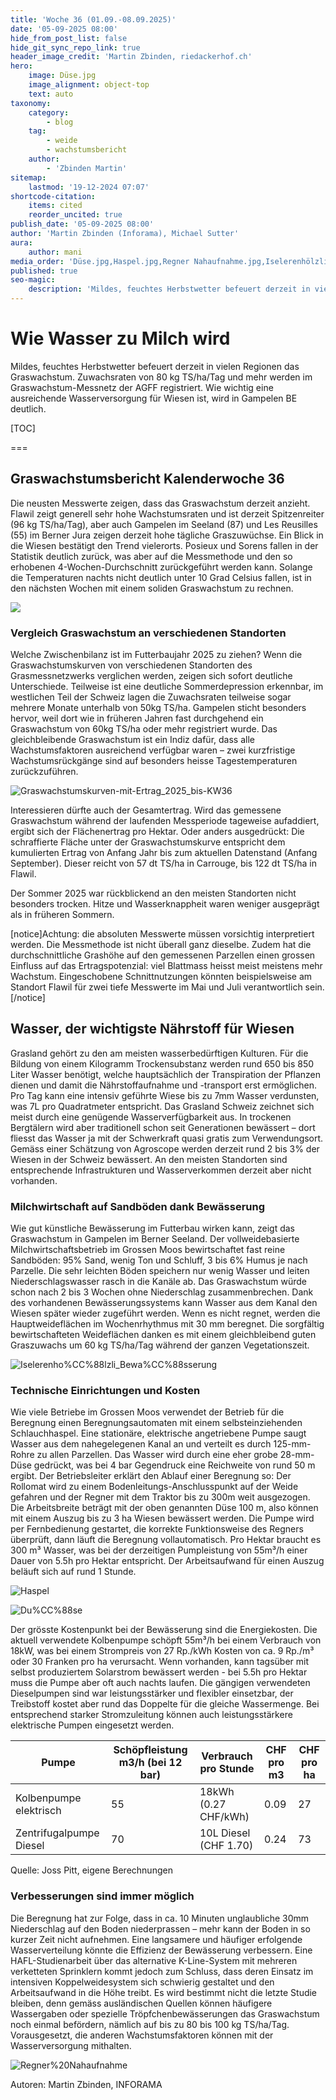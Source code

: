 ```yaml
---
title: 'Woche 36 (01.09.-08.09.2025)'
date: '05-09-2025 08:00'
hide_from_post_list: false
hide_git_sync_repo_link: true
header_image_credit: 'Martin Zbinden, riedackerhof.ch'
hero:
    image: Düse.jpg
    image_alignment: object-top
    text: auto
taxonomy:
    category:
        - blog
    tag:
        - weide
        - wachstumsbericht
    author:
        - 'Zbinden Martin'
sitemap:
    lastmod: '19-12-2024 07:07'
shortcode-citation:
    items: cited
    reorder_uncited: true
publish_date: '05-09-2025 08:00'
author: 'Martin Zbinden (Inforama), Michael Sutter'
aura:
    author: mani
media_order: 'Düse.jpg,Haspel.jpg,Regner Nahaufnahme.jpg,Iselerenhölzli_Bewässerung.jpeg,Graswachstumskurven-mit-Ertrag_2025_bis-KW36.svg'
published: true
seo-magic:
    description: 'Mildes, feuchtes Herbstwetter befeuert derzeit in vielen Regionen das Graswachstum. Wie wichtig eine ausreichende Wasserversorgung für Wiesen ist, wird in Gampelen BE deutlich.'
---
```


# Wie Wasser zu Milch wird

Mildes, feuchtes Herbstwetter befeuert derzeit in vielen Regionen das Graswachstum. Zuwachsraten von 80 kg TS/ha/Tag und mehr werden im Graswachstum-Messnetz der AGFF registriert. Wie wichtig eine ausreichende Wasserversorgung für Wiesen ist, wird in Gampelen BE deutlich.


[TOC]

===

## Graswachstumsbericht Kalenderwoche 36
Die neusten Messwerte zeigen, dass das Graswachstum derzeit anzieht. Flawil zeigt generell sehr hohe Wachstumsraten und ist derzeit Spitzenreiter (96 kg TS/ha/Tag), aber auch Gampelen im Seeland (87) und Les Reusilles (55) im Berner Jura zeigen derzeit hohe tägliche Graszuwüchse. Ein Blick in die Wiesen bestätigt den Trend vielerorts. Posieux und Sorens fallen in der Statistik deutlich zurück, was aber auf die Messmethode und den so erhobenen 4-Wochen-Durchschnitt zurückgeführt werden kann. Solange die Temperaturen nachts nicht deutlich unter 10 Grad Celsius fallen, ist in den nächsten Wochen mit einem soliden Graswachstum zu rechnen.


[![](/uploads/archive/Graswachstumkarte_2025KW36.svg)](/growth)

### Vergleich Graswachstum an verschiedenen Standorten
Welche Zwischenbilanz ist im Futterbaujahr 2025 zu ziehen? Wenn die Graswachstumskurven von verschiedenen Standorten des Grasmessnetzwerks verglichen werden, zeigen sich sofort deutliche Unterschiede. Teilweise ist eine deutliche Sommerdepression erkennbar, im westlichen Teil der Schweiz lagen die Zuwachsraten teilweise sogar mehrere Monate unterhalb von 50kg TS/ha. Gampelen sticht besonders hervor, weil dort wie in früheren Jahren fast durchgehend ein Graswachstum von 60kg TS/ha oder mehr registriert wurde. Das gleichbleibende Graswachstum ist ein Indiz dafür, dass alle Wachstumsfaktoren ausreichend verfügbar waren – zwei kurzfristige Wachstumsrückgänge sind auf besonders heisse Tagestemperaturen zurückzuführen.

![Graswachstumskurven-mit-Ertrag_2025_bis-KW36](Graswachstumskurven-mit-Ertrag_2025_bis-KW36.svg "Graswachstum an Standorten mit vollständigen Datensätzen bis 2. September 2025. Gezeigt werden die Einzelmessungen (Punkte), eine Trendlinie und der kumulierte Flächenertrag (schraffierte Fläche). ")

Interessieren dürfte auch der Gesamtertrag. Wird das gemessene Graswachstum während der laufenden Messperiode tageweise aufaddiert, ergibt sich der Flächenertrag pro Hektar. Oder anders ausgedrückt: Die schraffierte Fläche unter der Graswachstumskurve entspricht dem kumulierten Ertrag von Anfang Jahr bis zum aktuellen Datenstand (Anfang September). Dieser reicht von 57 dt TS/ha in Carrouge, bis 122 dt TS/ha in Flawil.

Der Sommer 2025 war rückblickend an den meisten Standorten nicht besonders trocken. Hitze und Wasserknappheit waren weniger ausgeprägt als in früheren Sommern. 

[notice]Achtung:  die absoluten Messwerte müssen vorsichtig interpretiert werden. Die Messmethode ist nicht überall ganz dieselbe. Zudem hat die durchschnittliche Grashöhe auf den gemessenen Parzellen einen grossen Einfluss auf das Ertragspotenzial: viel Blattmass heisst meist meistens mehr Wachstum. Eingeschobene Schnittnutzungen könnten beispielsweise am Standort Flawil für zwei tiefe Messwerte im Mai und Juli verantwortlich sein. [/notice]


## Wasser, der wichtigste Nährstoff für Wiesen
Grasland gehört zu den am meisten wasserbedürftigen Kulturen. Für die Bildung von einem Kilogramm Trockensubstanz werden rund 650 bis 850 Liter Wasser benötigt, welche hauptsächlich der Transpiration der Pflanzen dienen und damit die Nährstoffaufnahme und -transport erst ermöglichen.  Pro Tag kann eine intensiv geführte Wiese bis zu 7mm Wasser verdunsten, was 7L pro Quadratmeter entspricht.
Das Grasland Schweiz zeichnet sich meist durch eine genügende Wasserverfügbarkeit aus. In trockenen Bergtälern wird aber traditionell schon seit Generationen bewässert – dort fliesst das Wasser ja mit der Schwerkraft quasi gratis zum Verwendungsort. Gemäss einer Schätzung von Agroscope werden derzeit rund 2 bis 3% der Wiesen in der Schweiz bewässert. An den meisten Standorten sind entsprechende Infrastrukturen und Wasserverkommen derzeit aber nicht vorhanden. 


### Milchwirtschaft auf Sandböden dank Bewässerung
Wie gut künstliche Bewässerung im Futterbau wirken kann, zeigt das Graswachstum in Gampelen im Berner Seeland. Der vollweidebasierte Milchwirtschaftsbetrieb im Grossen Moos bewirtschaftet fast reine Sandböden: 95% Sand, wenig Ton und Schluff, 3 bis 6% Humus je nach Parzelle. Die sehr leichten Böden speichern nur wenig Wasser und leiten Niederschlagswasser rasch in die Kanäle ab. Das Graswachstum würde schon nach 2 bis 3 Wochen ohne Niederschlag zusammenbrechen. Dank des vorhandenen Bewässerungssystems kann Wasser aus dem Kanal den Wiesen später wieder zugeführt werden. Wenn es nicht regnet, werden die Hauptweideflächen im Wochenrhythmus mit 30 mm beregnet. Die sorgfältig bewirtschafteten Weideflächen danken es mit einem gleichbleibend guten Graszuwachs um 60 kg TS/ha/Tag während der ganzen Vegetationszeit.

![Iselerenho%CC%88lzli_Bewa%CC%88sserung](Iselerenho%CC%88lzli_Bewa%CC%88sserung.jpeg "Iselerenho%CC%88lzli_Bewa%CC%88sserung")

### Technische Einrichtungen und Kosten
Wie viele Betriebe im Grossen Moos verwendet der Betrieb für die Beregnung einen Beregnungsautomaten mit einem selbsteinziehenden Schlauchhaspel. Eine stationäre, elektrische angetriebene Pumpe saugt Wasser aus dem nahegelegenen Kanal an und verteilt es durch 125-mm-Rohre zu allen Parzellen. Das Wasser wird durch eine eher grobe 28-mm-Düse gedrückt, was bei 4 bar Gegendruck eine Reichweite von rund 50 m ergibt. 
Der Betriebsleiter erklärt den Ablauf einer Beregnung so: Der Rollomat wird zu einem Bodenleitungs-Anschlusspunkt auf der Weide gefahren und der Regner mit dem Traktor bis zu 300m weit ausgezogen. Die Arbeitsbreite beträgt mit der oben genannten Düse 100 m, also können mit einem Auszug bis zu 3 ha Wiesen bewässert werden. Die Pumpe wird per Fernbedienung gestartet, die korrekte Funktionsweise des Regners überprüft, dann läuft die Beregnung vollautomatisch. Pro Hektar braucht es 300 m³ Wasser, was bei der derzeitigen Pumpleistung von 55m³/h einer Dauer von 5.5h pro Hektar entspricht. Der Arbeitsaufwand für einen Auszug beläuft sich auf rund 1 Stunde.

![Haspel](Haspel.jpg?lightbox "Automatischer Schlauchhaspel, der angetrieben durch den Wasserfluss den Schlauch langsam aufrollt und den Regnerwagen über die Wiese zieht.")

![Du%CC%88se](Du%CC%88se.jpg?lightbox "Je nach Düse und Druck kann das Wasser auf einer Breite von 100 m und mehr verteilt werden.  ")

Der grösste Kostenpunkt bei der Bewässerung sind die Energiekosten. Die aktuell verwendete Kolbenpumpe schöpft 55m³/h bei einem Verbrauch von 18kW, was bei einem Strompreis von 27 Rp./kWh Kosten von ca. 9 Rp./m³ oder 30 Franken pro ha verursacht. Wenn vorhanden, kann tagsüber mit selbst produziertem Solarstrom bewässert werden - bei 5.5h pro Hektar muss die Pumpe aber oft auch nachts laufen. Die gängigen verwendeten Dieselpumpen sind war leistungsstärker und flexibler einsetzbar, der Treibstoff kostet aber rund das Doppelte für die gleiche Wassermenge. Bei entsprechend starker Stromzuleitung können  auch leistungsstärkere elektrische Pumpen eingesetzt werden.

|     Pumpe                      |     Schöpfleistung m3/h     (bei 12 bar)    |     Verbrauch pro Stunde     |     CHF pro m3    |     CHF pro ha    |
|--------------------------------|---------------------------------------------|------------------------------|-------------------|-------------------|
|     Kolbenpumpe elektrisch     |     55                                      |     18kWh (0.27 CHF/kWh)      |     0.09          |     27            |
|     Zentrifugalpumpe Diesel    |     70                                      |     10L Diesel (CHF 1.70)    |     0.24          |     73           |
Quelle: Joss Pitt, eigene Berechnungen


### Verbesserungen sind immer möglich
Die Beregnung hat zur Folge, dass in ca. 10 Minuten unglaubliche 30mm Niederschlag auf den Boden niederprassen – mehr kann der Boden in so kurzer Zeit nicht aufnehmen. Eine langsamere und häufiger erfolgende Wasserverteilung könnte die Effizienz der Bewässerung verbessern. Eine HAFL-Studienarbeit über das alternative K-Line-System mit mehreren verketteten Sprinklern kommt jedoch zum Schluss, dass deren Einsatz im intensiven Koppelweidesystem sich schwierig gestaltet und den Arbeitsaufwand in die Höhe treibt. Es wird bestimmt nicht die letzte Studie bleiben, denn gemäss ausländischen Quellen können häufigere Wassergaben oder spezielle Tröpfchenbewässerungen das Graswachstum noch einmal befördern, nämlich auf bis zu 80 bis 100 kg TS/ha/Tag. Vorausgesetzt, die anderen Wachstumsfaktoren können mit der Wasserversorgung mithalten.

![Regner%20Nahaufnahme](Regner%20Nahaufnahme.jpg?lightbox "Die automatische Schwenkdüse schwenkt hin und her und verteilt das Wasser so in einem Halbkreis. Die «Niederschlagsintensität» ist enorm, werden 30mm doch in nur ca. 10 Minuten appliziert.")


Autoren: 
Martin Zbinden, INFORAMA